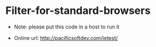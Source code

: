 # Filter-for-standard-browsers

* Note: please put this code in a host to run it

* Online url: http://pacificsoftdev.com/ietest/
